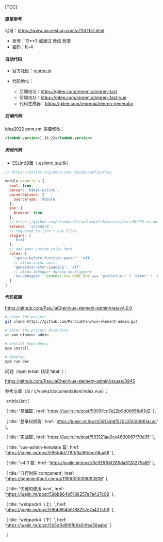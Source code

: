 [TOC]

#### 原型参考

地址：https://www.axureshop.com/a/1107151.html

* 账号：13**3 或通过 微信 登录
* 密码：K~4

#### 自动代码

- 官方社区：[renren.io](http://www.renren.io/)

- 代码地址：

  * 后端地址：https://gitee.com/renrenio/renren-fast

  - 前端地址：https://gitee.com/renrenio/renren-fast-vue
  - 代码生成器：https://gitee.com/renrenio/renren-generator

##### 后端代码

idea2022 pom.xml 需要修改：

```xml
<lombok.version>1.18.22</lombok.version>
```

##### 前段代码

* ESLint设置（.eslintrc.js文件）

```js
// https://eslint.org/docs/user-guide/configuring

module.exports = {
  root: true,
  parser: 'babel-eslint',
  parserOptions: {
    sourceType: 'module'
  },
  env: {
    browser: true,
  },
  // https://github.com/standard/standard/blob/master/docs/RULES-en.md
  extends: 'standard',
  // required to lint *.vue files
  plugins: [
    'html'
  ],
  // add your custom rules here
  rules: {
    "space-before-function-paren": 'off',
    // allow async-await
    'generator-star-spacing': 'off',
    // allow debugger during development
    'no-debugger': process.env.NODE_ENV === 'production' ? 'error' : 'off'
  }
}


```





#### 代码框架

https://github.com/PanJiaChen/vue-element-admin/tree/v4.0.0

```bash
# clone the project
git clone https://github.com/PanJiaChen/vue-element-admin.git

# enter the project directory
cd vue-element-admin

# install dependency
npm install

# develop
npm run dev
```

问题（npm install 错误 fatal: ）：

https://github.com/PanJiaChen/vue-element-admin/issues/3945

参考文章（/s r c/views/documentation/index.vue）：

​      articleList: [

​        { title: '基础篇', href: 'https://juejin.im/post/59097cd7a22b9d0065fb61d2' },

​        { title: '登录权限篇', href: 'https://juejin.im/post/591aa14f570c35006961acac' },

​        { title: '实战篇', href: 'https://juejin.im/post/593121aa0ce4630057f70d35' },

​        { title: 'vue-admin-template 篇', href: 'https://juejin.im/post/595b4d776fb9a06bbe7dba56' },

​        { title: 'v4.0 篇', href: 'https://juejin.im/post/5c92ff94f265da6128275a85' },

​        { title: '自行封装 component', href: 'https://segmentfault.com/a/1190000009090836' },

​        { title: '优雅的使用 icon', href: 'https://juejin.im/post/59bb864b5188257e7a427c09' },

​        { title: 'webpack4（上）', href: 'https://juejin.im/post/59bb864b5188257e7a427c09' },

​        { title: 'webpack4（下）', href: 'https://juejin.im/post/5b5d6d6f6fb9a04fea58aabc' }

​      ]